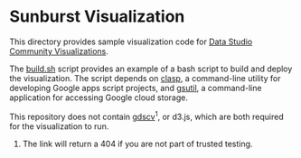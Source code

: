# Sunburst Visualization

This directory provides sample visualization code for [Data Studio Community
Visualizations](https://datastudio.com/datastudio/visualization).

The [build.sh](./build.sh) script provides an example of a bash script to build
and deploy the visualization. The script depends on
[clasp](https://github.com/google/clasp), a command-line utility for developing
Google apps script projects, and
[gsutil](https://cloud.google.com/storage/docs/gsutil), a command-line
application for accessing Google cloud storage.

This repository does not contain
[gdscv](https://developers.google.com/datastudio/visualization/trusted-testing/library-reference)<sup>1</sup>,
or d3.js, which are both required for the visualization to run. 

1.  The link will return a 404 if you are not part of trusted testing.
